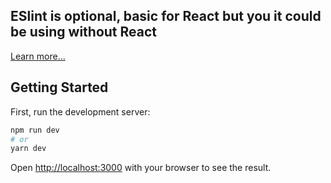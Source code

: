 ## ESlint is optional, basic for React but you it could be using without React

[Learn more...](https://www.npmjs.com/package/eslint-config-airbnb-typescript)

## Getting Started

First, run the development server:

```bash
npm run dev
# or
yarn dev
```

Open [http://localhost:3000](http://localhost:3000) with your browser to see the result.
